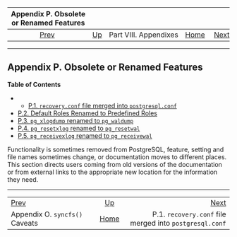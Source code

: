 <!--?xml version="1.0" encoding="UTF-8" standalone="no"?-->

|       Appendix P. Obsolete or Renamed Features      |                                               |                       |                                                       |                                                                                     |
| :-------------------------------------------------: | :-------------------------------------------- | :-------------------: | ----------------------------------------------------: | ----------------------------------------------------------------------------------: |
| [Prev](syncfs.html "Appendix O. syncfs() Caveats")  | [Up](appendixes.html "Part VIII. Appendixes") | Part VIII. Appendixes | [Home](index.html "PostgreSQL 17devel Documentation") |  [Next](recovery-config.html "P.1. recovery.conf file merged into postgresql.conf") |

***

## Appendix P. Obsolete or Renamed Features

**Table of Contents**

  * *   [P.1. `recovery.conf` file merged into `postgresql.conf`](recovery-config.html)
  * [P.2. Default Roles Renamed to Predefined Roles](default-roles.html)
  * [P.3. `pg_xlogdump` renamed to `pg_waldump`](pgxlogdump.html)
  * [P.4. `pg_resetxlog` renamed to `pg_resetwal`](app-pgresetxlog.html)
  * [P.5. `pg_receivexlog` renamed to `pg_receivewal`](app-pgreceivexlog.html)

Functionality is sometimes removed from PostgreSQL, feature, setting and file names sometimes change, or documentation moves to different places. This section directs users coming from old versions of the documentation or from external links to the appropriate new location for the information they need.

***

|                                                     |                                                       |                                                                                     |
| :-------------------------------------------------- | :---------------------------------------------------: | ----------------------------------------------------------------------------------: |
| [Prev](syncfs.html "Appendix O. syncfs() Caveats")  |     [Up](appendixes.html "Part VIII. Appendixes")     |  [Next](recovery-config.html "P.1. recovery.conf file merged into postgresql.conf") |
| Appendix O. `syncfs()` Caveats                      | [Home](index.html "PostgreSQL 17devel Documentation") |                             P.1. `recovery.conf` file merged into `postgresql.conf` |

